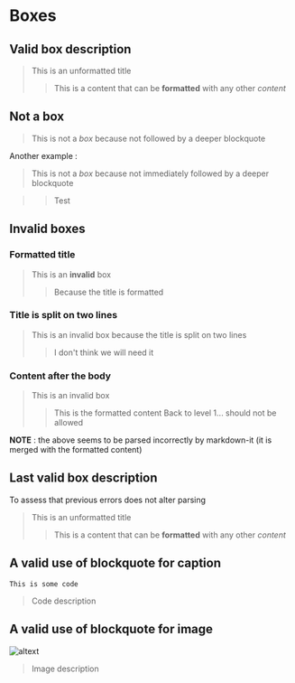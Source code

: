 # Boxes

## Valid box description

> This is an unformatted title
>> This is a content that can be **formatted**
>> with any other *content*

## Not a box

> This is not a *box* because not followed by a deeper blockquote

Another example :

> This is not a *box* because not immediately followed by a deeper blockquote
<!-- markdownlint-disable-next-line -->

>> Test

## Invalid boxes

### Formatted title

> This is an **invalid** box
>> Because the title is formatted

### Title is split on two lines

> This is an invalid box
> because the title is split on two lines
>> I don't think we will need it

### Content after the body

> This is an invalid box
>> This is the formatted content
> Back to level 1... should not be allowed

**NOTE** : the above seems to be parsed incorrectly by markdown-it
(it is merged with the formatted content)

## Last valid box description

To assess that previous errors does not alter parsing

> This is an unformatted title
>> This is a content that can be **formatted**
>> with any other *content*

## A valid use of blockquote for caption

```text
This is some code
```

> Code description

## A valid use of blockquote for image

![altext](url.jpg)

> Image description
